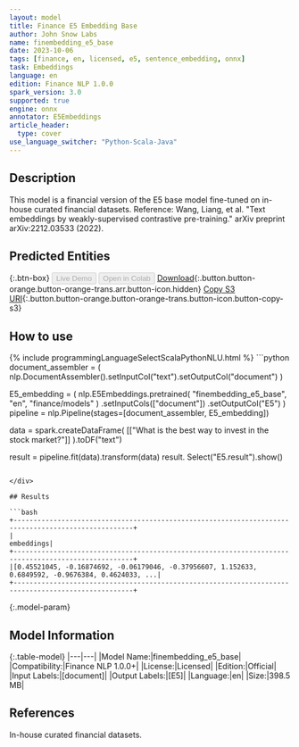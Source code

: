 ```yaml
---
layout: model
title: Finance E5 Embedding Base
author: John Snow Labs
name: finembedding_e5_base
date: 2023-10-06
tags: [finance, en, licensed, e5, sentence_embedding, onnx]
task: Embeddings
language: en
edition: Finance NLP 1.0.0
spark_version: 3.0
supported: true
engine: onnx
annotator: E5Embeddings
article_header:
  type: cover
use_language_switcher: "Python-Scala-Java"
---
```


## Description

This model is a financial version of the E5 base model fine-tuned on in-house curated financial datasets. Reference: Wang, Liang, et al. "Text embeddings by weakly-supervised contrastive pre-training." arXiv preprint arXiv:2212.03533 (2022).

## Predicted Entities



{:.btn-box}
<button class="button button-orange" disabled>Live Demo</button>
<button class="button button-orange" disabled>Open in Colab</button>
[Download](https://s3.amazonaws.com/auxdata.johnsnowlabs.com/finance/models/finembedding_e5_base_en_1.0.0_3.0_1696603847700.zip){:.button.button-orange.button-orange-trans.arr.button-icon.hidden}
[Copy S3 URI](s3://auxdata.johnsnowlabs.com/finance/models/finembedding_e5_base_en_1.0.0_3.0_1696603847700.zip){:.button.button-orange.button-orange-trans.button-icon.button-copy-s3}

## How to use



<div class="tabs-box" markdown="1">
{% include programmingLanguageSelectScalaPythonNLU.html %}
```python
document_assembler = (
    nlp.DocumentAssembler().setInputCol("text").setOutputCol("document")
)

E5_embedding = (
    nlp.E5Embeddings.pretrained(
        "finembedding_e5_base", "en", "finance/models"
    )
    .setInputCols(["document"])
    .setOutputCol("E5")
)
pipeline = nlp.Pipeline(stages=[document_assembler, E5_embedding])

data = spark.createDataFrame(
    [["What is the best way to invest in the stock market?"]]
).toDF("text")

result = pipeline.fit(data).transform(data)
result. Select("E5.result").show()
```

</div>

## Results

```bash
+----------------------------------------------------------------------------------------------------+
|                                                                                          embeddings|
+----------------------------------------------------------------------------------------------------+
|[0.45521045, -0.16874692, -0.06179046, -0.37956607, 1.152633, 0.6849592, -0.9676384, 0.4624033, ...|
+----------------------------------------------------------------------------------------------------+
```

{:.model-param}
## Model Information

{:.table-model}
|---|---|
|Model Name:|finembedding_e5_base|
|Compatibility:|Finance NLP 1.0.0+|
|License:|Licensed|
|Edition:|Official|
|Input Labels:|[document]|
|Output Labels:|[E5]|
|Language:|en|
|Size:|398.5 MB|

## References


In-house curated financial datasets.
